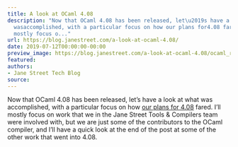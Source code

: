 ```yaml
---
title: A look at OCaml 4.08
description: "Now that OCaml 4.08 has been released, let\u2019s have a look at what
  wasaccomplished, with a particular focus on how our plans for4.08 fared. I\u2019ll
  mostly focus o..."
url: https://blog.janestreet.com/a-look-at-ocaml-4.08/
date: 2019-07-12T00:00:00-00:00
preview_image: https://blog.janestreet.com/a-look-at-ocaml-4.08/ocaml_release-2019.jpg
featured:
authors:
- Jane Street Tech Blog
source:
---
```


<p>Now that OCaml 4.08 has been released, let&rsquo;s have a look at what was
accomplished, with a particular focus on how <a href="https://blog.janestreet.com/plans-for-ocaml-408/">our plans for
4.08</a> fared. I&rsquo;ll mostly focus on work that we
in the Jane Street Tools &amp; Compilers team were involved with, but we are
just some of the contributors to the OCaml compiler, and I&rsquo;ll have a
quick look at the end of the post at some of the other work that went
into 4.08.</p>


